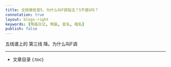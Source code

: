 ```yaml
---
title: 全按做低音5，为什么叫F调指法？5不是G吗？
connotation: true
layout: blogs-right
keywords: [陶笛日记, 陶笛, 音名, 唱名]
publish: false
---
```



五线谱上的 第三线 降。为什么叫F调

---


* 文章目录
{:toc}
